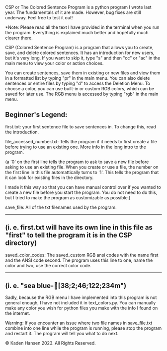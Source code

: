 CSP or The Colored Sentence Program is a python program I wrote last year.
The fundamentals of it are made. However, bug fixes are still underway. Feel
free to test it out!

*Note: Please read all the text I have provided in the
terminal when you run the program. Everything is explained much
better and hopefully much clearer there.

CSP (Colored Sentence Program) is a program that allows you to create,
save, and delete colored sentences. It has an introduction for new users,
but it's very long. If you want to skip it, type "s" and then "cc" or "ac"
in the main menu to view your color or action choices. 

You can create sentences, save them in existing or new files and view them in
a formatted list by typing "pr" in the main menu. You can also delete sentences
or entire files by typing "d" to access the Deletion Menu. To choose a color, you
can use built-in or custom RGB colors, which can be saved for later use. The RGB
menu is accessed by typing "rgb" in the main menu.

Beginner's Legend:
-----
first.txt: your first sentence file to save sentences
in. To change this, read the introduction.

file_accessed_number.txt: Tells the program if it
needs to first create a file before trying to use an
existing one. More info in the long intro to the program.

(a '0' on the first line tells the program to ask to save
a new file before asking to use an existing file. When you
create or use a file, the number on the first line in this
file automattically turns to '1'. This tells the program
that it can look for existing files in the directory.

I made it this way so that you can have manual control over if
you wanted to create a new file before you start the program.
You do not need to do this, but I tried to make the program as
customizable as possible.)

save_file: All of the txt filenames used by the program.

-----
(i. e. first.txt will have its own line in this file
as "first" to tell the program it is in the CSP directory)
-----

saved_color_codes: The saved_custom RGB ansi codes with the
name first and the ANSI code second. The program uses this
line to one, name the color and two, use the correct color
code.

-----
(i. e. "sea blue-[38;2;46;122;234m")
-----

Sadly, because the RGB menu I have implemented into this program
is not general enough, I have not included it in text_colors.py.
You can manually make any color you wish for python files you
make with the info I found on the internet. 

Warning: If you encounter an issue where two file names in save_file.txt
combine into one line while the program is running, please stop the program
and restart it. The program will tell you what to do next. 

© Kaden Hansen 2023. All Rights Reserved.

